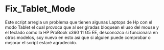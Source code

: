 # Fix_Tablet_Mode
Este script arregla un problema que tienen algunas Laptops de Hp con el modo Tablet el cual provoca que al ser giradas bloquean el uso del mouse y el teclado como la HP ProBook x360 11 G5 EE, desconozco si funcionara en otros modelos, soy nuevo en esto así que si alguien puede comprobar o mejorar el script estaré agradecido.
